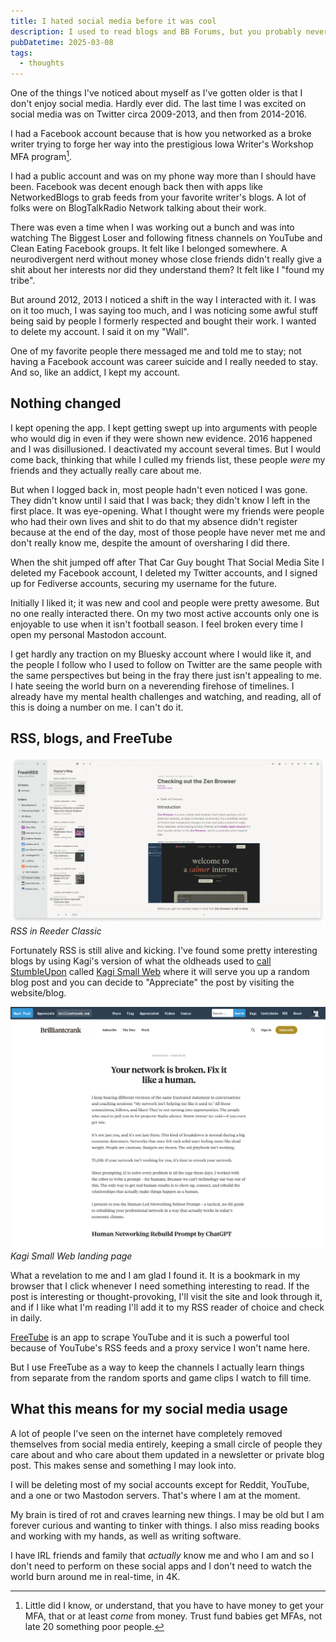 ```yaml
---
title: I hated social media before it was cool
description: I used to read blogs and BB Forums, but you probably never heard of them.
pubDatetime: 2025-03-08
tags:
  - thoughts
---
```


One of the things I've noticed about myself as I've gotten older is that I don't enjoy social media. Hardly ever did. The last time I was excited on social media was on Twitter circa 2009-2013, and then from 2014-2016.

I had a Facebook account because that is how you networked as a broke writer trying to forge her way into the prestigious Iowa Writer's Workshop MFA program[^1].

I had a public account and was on my phone way more than I should have been. Facebook was decent enough back then with apps like NetworkedBlogs to grab feeds from your favorite writer's blogs. A lot of folks were on BlogTalkRadio Network talking about their work.

There was even a time when I was working out a bunch and was into watching The Biggest Loser and following fitness channels on YouTube and Clean Eating Facebook groups. It felt like I belonged somewhere. A neurodivergent nerd without money whose close friends didn't really give a shit about her interests nor did they understand them? It felt like I "found my tribe".

But around 2012, 2013 I noticed a shift in the way I interacted with it. I was on it too much, I was saying too much, and I was noticing some awful stuff being said by people I formerly respected and bought their work. I wanted to delete my account. I said it on my "Wall".

One of my favorite people there messaged me and told me to stay; not having a Facebook account was career suicide and I really needed to stay. And so, like an addict, I kept my account.

## Nothing changed

I kept opening the app. I kept getting swept up into arguments with people who would dig in even if they were shown new evidence. 2016 happened and I was disillusioned. I deactivated my account several times. But I would come back, thinking that while I culled my friends list, these people _were_ my friends and they actually really care about me.

But when I logged back in, most people hadn't even noticed I was gone. They didn't know until I said that I was back; they didn't know I left in the first place. It was eye-opening. What I thought were my friends were people who had their own lives and shit to do that my absence didn't register because at the end of the day, most of those people have never met me and don't really know me, despite the amount of oversharing I did there.

When the shit jumped off after That Car Guy bought That Social Media Site I deleted my Facebook account, I deleted my Twitter accounts, and I signed up for Fediverse accounts, securing my username for the future.

Initially I liked it; it was new and cool and people were pretty awesome. But no one really interacted there. On my two most active accounts only one is enjoyable to use when it isn't football season. I feel broken every time I open my personal Mastodon account.

I get hardly any traction on my Bluesky account where I would like it, and the people I follow who I used to follow on Twitter are the same people with the same perspectives but being in the fray there just isn't appealing to me. I hate seeing the world burn on a neverending firehose of timelines. I already have my mental health challenges and watching, and reading, all of this is doing a number on me. I can't do it.

## RSS, blogs, and FreeTube

![](../../assets/images/rss-fresh-rss-reader.png)
_RSS in Reeder Classic_

Fortunately RSS is still alive and kicking. I've found some pretty interesting blogs by using Kagi's version of what the oldheads used to [call](https://en.wikipedia.org/wiki/StumbleUpon) [StumbleUpon](https://web.archive.org/web/20090918020125/http://www.stumbleupon.com/) called [Kagi Small Web](https://kagi.com/smallweb/) where it will serve you up a random blog post and you can decide to "Appreciate" the post by visiting the website/blog.

![](../../assets/images/kagi-small-web.png)
_Kagi Small Web landing page_

What a revelation to me and I am glad I found it. It is a bookmark in my browser that I click whenever I need something interesting to read. If the post is interesting or thought-provoking, I'll visit the site and look through it, and if I like what I'm reading I'll add it to my RSS reader of choice and check in daily.

[FreeTube](https://github.com/FreeTubeApp/FreeTube) is an app to scrape YouTube and it is such a powerful tool because of YouTube's RSS feeds and a proxy service I won't name here.

But I use FreeTube as a way to keep the channels I actually learn things from separate from the random sports and game clips I watch to fill time.

## What this means for my social media usage

A lot of people I've seen on the internet have completely removed themselves from social media entirely, keeping a small circle of people they care about and who care about them updated in a newsletter or private blog post. This makes sense and something I may look into.

I will be deleting most of my social accounts except for Reddit, YouTube, and a one or two Mastodon servers. That's where I am at the moment.

My brain is tired of rot and craves learning new things. I may be old but I am forever curious and wanting to tinker with things. I also miss reading books and working with my hands, as well as writing software.

I have IRL friends and family that _actually_ know me and who I am and so I don't need to perform on these social apps and I don't need to watch the world burn around me in real-time, in 4K.

[^1]: Little did I know, or understand, that you have to have money to get your MFA, that or at least _come_ from money. Trust fund babies get MFAs, not late 20 something poor people.
